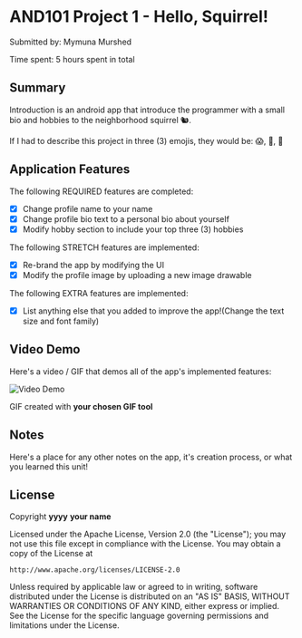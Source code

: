 <!-- (This is a comment) INSTRUCTIONS: Go through this page and fill out any **bolded** entries with their correct values.-->

# AND101 Project 1 - Hello, Squirrel!

Submitted by: Mymuna Murshed

Time spent: 5 hours spent in total

## Summary

Introduction is an android app that introduce the programmer with a small bio and hobbies to the neighborhood squirrel 🐿.  

If I had to describe this project in three (3) emojis, they would be: :scream:, :crossed_fingers:, :camera_flash:

## Application Features

<!-- (This is a comment) Please be sure to change the [ ] to [x] for any features you completed.  If a feature is not checked [x], you might miss the points for that item! -->

The following REQUIRED features are completed:

- [X] Change profile name to your name
- [X] Change profile bio text to a personal bio about yourself
- [X] Modify hobby section to include your top three (3) hobbies

The following STRETCH features are implemented:

- [X] Re-brand the app by modifying the UI
- [X] Modify the profile image by uploading a new image drawable

The following EXTRA features are implemented:

- [X] List anything else that you added to improve the app!(Change the text size and font family)

## Video Demo

Here's a video / GIF that demos all of the app's implemented features:

<img src='http://i.imgur.com/link/to/your/gif/file.gif' title='Video Demo' width='' alt='Video Demo' />

GIF created with **your chosen GIF tool**

<!-- Recommended tools:
- [Kap](https://getkap.co/) for macOS
- [ScreenToGif](https://www.screentogif.com/) for Windows
- [peek](https://github.com/phw/peek) for Linux. -->

## Notes

Here's a place for any other notes on the app, it's creation process, or what you learned this unit!

## License

Copyright **yyyy** **your name**

Licensed under the Apache License, Version 2.0 (the "License");
you may not use this file except in compliance with the License.
You may obtain a copy of the License at

    http://www.apache.org/licenses/LICENSE-2.0

Unless required by applicable law or agreed to in writing, software
distributed under the License is distributed on an "AS IS" BASIS,
WITHOUT WARRANTIES OR CONDITIONS OF ANY KIND, either express or implied.
See the License for the specific language governing permissions and
limitations under the License.
